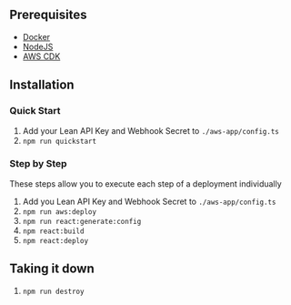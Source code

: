 
## Prerequisites
* [Docker](https://docs.docker.com/get-docker/)
* [NodeJS](https://nodejs.org/en/download/)
* [AWS CDK](https://docs.aws.amazon.com/cdk/v2/guide/work-with.html)
## Installation
### Quick Start
1. Add your Lean API Key and Webhook Secret to `./aws-app/config.ts`
2. `npm run quickstart`

### Step by Step
These steps allow you to execute each step of a deployment individually

1. Add you Lean API Key and Webhook Secret to `./aws-app/config.ts`
2. `npm run aws:deploy`
3. `npm run react:generate:config`
4. `npm react:build`
5. `npm react:deploy`

## Taking it down
1. `npm run destroy`
